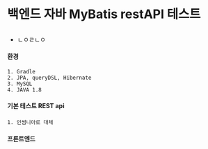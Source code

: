 # 백엔드 자바 MyBatis restAPI 테스트

##  

###  

###  

- ㄴㅇㄹㄴㅇ

#### 환경

    1. Gradle 
    2. JPA, queryDSL, Hibernate
    3. MySQL
    4. JAVA 1.8

#### 기본 테스트 REST api

    1. 인썸니아로 대체

#### 프론트엔드